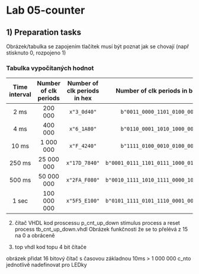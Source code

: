 # Lab 05-counter
## 1) Preparation tasks
Obrázek/tabulka se zapojením tlačítek musí být poznat jak se chovají (např stisknuto 0, rozpojeno 1)


### Tabulka vypočítaných hodnot
| **Time interval** | **Number of clk periods** | **Number of clk periods in hex** | **Number of clk periods in binary** |
   | :-: | :-: | :-: | :-: |
   | 2&nbsp;ms | 200 000 | `x"3_0d40"` | `b"0011_0000_1101_0100_0000"` |
   | 4&nbsp;ms | 400 000 | `x"6_1A80"` | `b"0110_0001_1010_1000_0000"` |
   | 10&nbsp;ms | 1 000 000 | `x"F_4240"` | `b"1111_0100_0010_0100_0000"` |
   | 250&nbsp;ms | 25 000 000 | `x"17D_7840"` | `b"0001_0111_1101_0111_1000_0100_0000"` |
   | 500&nbsp;ms | 50 000 000 | `x"2FA_F080"` | `b"0010_1111_1010_1111_0000_1000_0000"` |
   | 1&nbsp;sec | 100 000 000 | `x"5F5_E100"` | `b"0101_1111_0101_1110_0001_0000_0000"` |


2) čítač
VHDL kod proscessu p_cnt_up_down
stimulus process a reset process tb_cnt_up_down.vhdl
Obrázek funkčnosti že se to přelévá z 15 na 0 a obráceně


3) top
vhdl kod topu 4 bit čítače

obrázek
přidat 16 bitový čítač s časovou základnou 10ms > 1 000 000
c_nto jednotlivě nadefinovat pro LEDky

